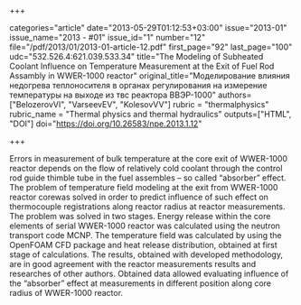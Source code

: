+++

categories="article"
date="2013-05-29T01:12:53+03:00"
issue="2013-01"
issue_name="2013 - #01"
issue_id="1"
number="12"
file="/pdf/2013/01/2013-01-article-12.pdf"
first_page="92"
last_page="100"
udc="532.526.4:621.039.533.34"
title="The Modeling of Subheated Coolant Influence on Temperature Measurement at the Exit of Fuel Rod Assambly in WWER-1000 reactor"
original_title="Моделирование влияния недогрева теплоносителя в органах регулирования на измерение температуры на выходе из твс реактора ВВЭР-1000"
authors=["BelozerovVI", "VarseevEV", "KolesovVV"]
rubric = "thermalphysics"
rubric_name = "Thermal physics and thermal hydraulics"
outputs=["HTML", "DOI"]
doi="https://doi.org/10.26583/npe.2013.1.12"

+++

Errors in measurement of bulk temperature at the core exit of WWER-1000 reactor depends on the flow of relatively cold coolant through the control rod guide thimble tube in the fuel assembles – so called “absorber” effect. The problem of temperature field modeling at the exit from WWER-1000 reactor corewas solved in order to predict influence of such effect on thermocouple registrations along reactor radius at reactor measurements. The problem was solved in two stages. Energy release within the core elements of serial WWER-1000 reactor was calculated using the neutron transport code MCNP. The temperature field was calculated by using the OpenFOAM CFD package and heat release distribution, obtained at first stage of calculations. The results, obtained with developed methodology, are in good agreement with the reactor measurements results and researches of other authors. Obtained data allowed evaluating influence of the “absorber” effect at measurements in different position along core radius of WWER-1000 reactor.